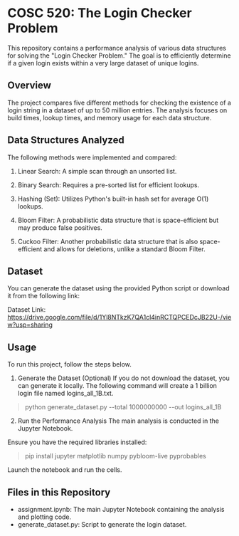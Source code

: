 # COSC 520: The Login Checker Problem
This repository contains a performance analysis of various data structures for solving the "Login Checker Problem." The goal is to efficiently determine if a given login exists within a very large dataset of unique logins.

## Overview
The project compares five different methods for checking the existence of a login string in a dataset of up to 50 million entries. The analysis focuses on build times, lookup times, and memory usage for each data structure.

## Data Structures Analyzed
The following methods were implemented and compared:

1. Linear Search: A simple scan through an unsorted list.

2. Binary Search: Requires a pre-sorted list for efficient lookups.

3. Hashing (Set): Utilizes Python's built-in hash set for average O(1) lookups.

4. Bloom Filter: A probabilistic data structure that is space-efficient but may produce false positives.

5. Cuckoo Filter: Another probabilistic data structure that is also space-efficient and allows for deletions, unlike a standard Bloom Filter.

## Dataset

You can generate the dataset using the provided Python script or download it from the following link:

Dataset Link: https://drive.google.com/file/d/1Yl8NTkzK7QA1cl4inRCTQPCEDcJB22U-/view?usp=sharing

## Usage
To run this project, follow the steps below.

1. Generate the Dataset (Optional)
If you do not download the dataset, you can generate it locally. The following command will create a 1 billion login file named logins_all_1B.txt.

> python generate_dataset.py --total 1000000000 --out logins_all_1B

2. Run the Performance Analysis
The main analysis is conducted in the Jupyter Notebook.

Ensure you have the required libraries installed:

> pip install jupyter matplotlib numpy pybloom-live pyprobables

Launch the notebook and run the cells.

## Files in this Repository
- assignment.ipynb: The main Jupyter Notebook containing the analysis and plotting code.
- generate_dataset.py: Script to generate the login dataset.
